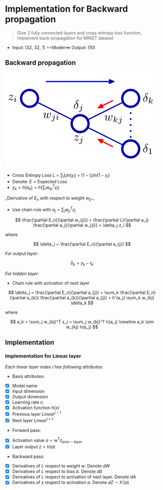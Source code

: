 # Implementation for Backward propagation

> Give 2 fully connected layers and cross entropy loss function, implement back-propagation for MNIST dataset

- Input: (32, 32, 1) ==Model==> Output: (10)

## Backward propagation

![backward propagation src PRML Bishop](./asset/back-propagation.png)

- Cross Entropy Loss L = $\sum_i t_i ln(y_i) + (1-t_i) ln(1-y_i)$
- Denote: $E = \text{Expected Loss}$
- $y_k = h(a_k) = h(\sum_i w_{ki}^Tz_i)$

_Derivative of $E_n$ with respect to weight $w_{ji}$:\_

- Use chain rule with $a_j = \sum_i w_{ji}^T z_i$

$$
\frac{\partial E_n}{\partial w_{ji}} = \frac{\partial L}{\partial a_j} \frac{\partial a_j}{\partial w_{ji}} = \delta_j z_i
$$

where

$$
\delta_j = \frac{\partial E_n}{\partial a_{j}}
$$

_For output layer:_

$$
\delta_k = y_k - t_k
$$

_For hidden layer:_

- Chain rule with activation of next layer

$$
\delta_j = \frac{\partial E_n}{\partial a_{j}} = \sum_k  \frac{\partial E_n}{\partial a_{k}}  \frac{\partial a_{k}}{\partial a_{j}} = h'(a_j) \sum_k w_{kj} \delta_k
$$

where

$$
a_k = \sum_j w_{kj}^T z_j = \sum_j w_{kj}^T h(a_j)     \newline
a_k \sim w_{kj} h(a_j)
$$

## Implementation

### Implementation for Linear layer

_Each linear layer index $i$ has following attributes:_

- Basis attributes:
- [x] Model name
- [x] Input dimension
- [x] Output dimension
- [x] Learning rate $\eta$
- [x] Activation function $h(x)$
- [x] Previous layer $Linear^{i-1}$
- [x] Next layer $Linear^{i+1}$
- Forward pass:
- [x] Activation value $a = w^Tz_{prev-layer}$
- [x] Layer output $z = h(a)$
- Backward pass:
- [x] Derivatives of $L$ respect to weight $w$. Denote $dW$
- [x] Derivatives of $L$ respect to bias $b$. Denote $db$
- [x] Derivatives of $L$ respect to activation of next layer. Denote $dA$
- [x] Derivatives of $z$ respect to activation $a$. Denote $dZ \sim h'(a)$
